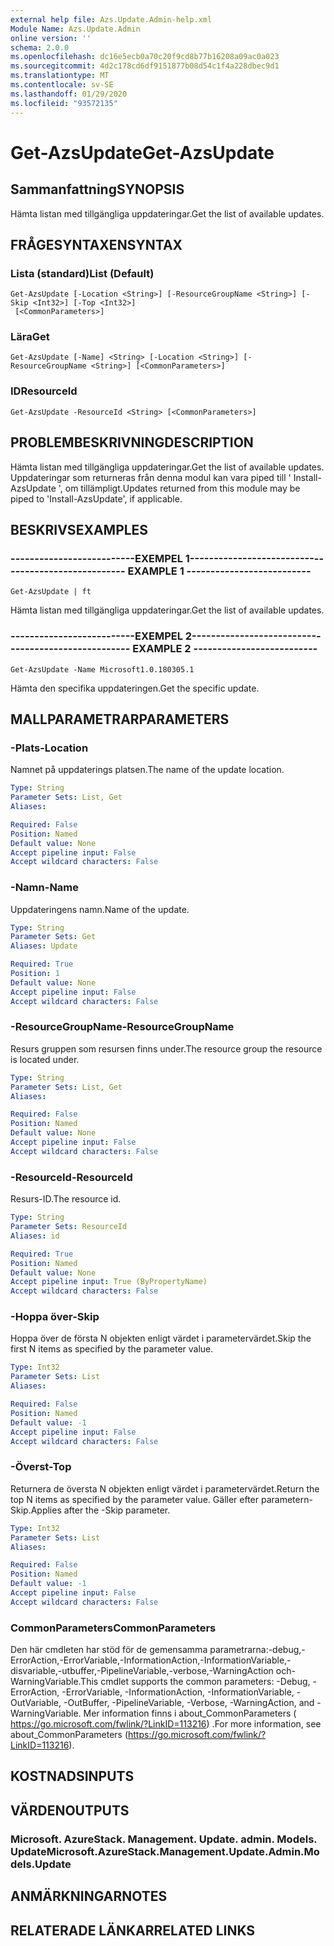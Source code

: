 ```yaml
---
external help file: Azs.Update.Admin-help.xml
Module Name: Azs.Update.Admin
online version: ''
schema: 2.0.0
ms.openlocfilehash: dc16e5ecb0a70c20f9cd8b77b16208a09ac0a023
ms.sourcegitcommit: 4d2c178cd6df9151877b08d54c1f4a228dbec9d1
ms.translationtype: MT
ms.contentlocale: sv-SE
ms.lasthandoff: 01/29/2020
ms.locfileid: "93572135"
---
```

# <span data-ttu-id="4315c-101">Get-AzsUpdate</span><span class="sxs-lookup"><span data-stu-id="4315c-101">Get-AzsUpdate</span></span>

## <span data-ttu-id="4315c-102">Sammanfattning</span><span class="sxs-lookup"><span data-stu-id="4315c-102">SYNOPSIS</span></span>
<span data-ttu-id="4315c-103">Hämta listan med tillgängliga uppdateringar.</span><span class="sxs-lookup"><span data-stu-id="4315c-103">Get the list of available updates.</span></span>

## <span data-ttu-id="4315c-104">FRÅGESYNTAXEN</span><span class="sxs-lookup"><span data-stu-id="4315c-104">SYNTAX</span></span>

### <span data-ttu-id="4315c-105">Lista (standard)</span><span class="sxs-lookup"><span data-stu-id="4315c-105">List (Default)</span></span>
```
Get-AzsUpdate [-Location <String>] [-ResourceGroupName <String>] [-Skip <Int32>] [-Top <Int32>]
 [<CommonParameters>]
```

### <span data-ttu-id="4315c-106">Lära</span><span class="sxs-lookup"><span data-stu-id="4315c-106">Get</span></span>
```
Get-AzsUpdate [-Name] <String> [-Location <String>] [-ResourceGroupName <String>] [<CommonParameters>]
```

### <span data-ttu-id="4315c-107">ID</span><span class="sxs-lookup"><span data-stu-id="4315c-107">ResourceId</span></span>
```
Get-AzsUpdate -ResourceId <String> [<CommonParameters>]
```

## <span data-ttu-id="4315c-108">PROBLEMBESKRIVNING</span><span class="sxs-lookup"><span data-stu-id="4315c-108">DESCRIPTION</span></span>
<span data-ttu-id="4315c-109">Hämta listan med tillgängliga uppdateringar.</span><span class="sxs-lookup"><span data-stu-id="4315c-109">Get the list of available updates.</span></span> <span data-ttu-id="4315c-110">Uppdateringar som returneras från denna modul kan vara piped till ' Install-AzsUpdate ', om tillämpligt.</span><span class="sxs-lookup"><span data-stu-id="4315c-110">Updates returned from this module may be piped to 'Install-AzsUpdate', if applicable.</span></span>

## <span data-ttu-id="4315c-111">BESKRIVS</span><span class="sxs-lookup"><span data-stu-id="4315c-111">EXAMPLES</span></span>

### <span data-ttu-id="4315c-112">--------------------------EXEMPEL 1--------------------------</span><span class="sxs-lookup"><span data-stu-id="4315c-112">-------------------------- EXAMPLE 1 --------------------------</span></span>
```
Get-AzsUpdate | ft
```

<span data-ttu-id="4315c-113">Hämta listan med tillgängliga uppdateringar.</span><span class="sxs-lookup"><span data-stu-id="4315c-113">Get the list of available updates.</span></span>

### <span data-ttu-id="4315c-114">--------------------------EXEMPEL 2--------------------------</span><span class="sxs-lookup"><span data-stu-id="4315c-114">-------------------------- EXAMPLE 2 --------------------------</span></span>
```
Get-AzsUpdate -Name Microsoft1.0.180305.1
```

<span data-ttu-id="4315c-115">Hämta den specifika uppdateringen.</span><span class="sxs-lookup"><span data-stu-id="4315c-115">Get the specific update.</span></span>

## <span data-ttu-id="4315c-116">MALLPARAMETRAR</span><span class="sxs-lookup"><span data-stu-id="4315c-116">PARAMETERS</span></span>

### <span data-ttu-id="4315c-117">-Plats</span><span class="sxs-lookup"><span data-stu-id="4315c-117">-Location</span></span>
<span data-ttu-id="4315c-118">Namnet på uppdaterings platsen.</span><span class="sxs-lookup"><span data-stu-id="4315c-118">The name of the update location.</span></span>

```yaml
Type: String
Parameter Sets: List, Get
Aliases: 

Required: False
Position: Named
Default value: None
Accept pipeline input: False
Accept wildcard characters: False
```

### <span data-ttu-id="4315c-119">-Namn</span><span class="sxs-lookup"><span data-stu-id="4315c-119">-Name</span></span>
<span data-ttu-id="4315c-120">Uppdateringens namn.</span><span class="sxs-lookup"><span data-stu-id="4315c-120">Name of the update.</span></span>

```yaml
Type: String
Parameter Sets: Get
Aliases: Update

Required: True
Position: 1
Default value: None
Accept pipeline input: False
Accept wildcard characters: False
```

### <span data-ttu-id="4315c-121">-ResourceGroupName</span><span class="sxs-lookup"><span data-stu-id="4315c-121">-ResourceGroupName</span></span>
<span data-ttu-id="4315c-122">Resurs gruppen som resursen finns under.</span><span class="sxs-lookup"><span data-stu-id="4315c-122">The resource group the resource is located under.</span></span>

```yaml
Type: String
Parameter Sets: List, Get
Aliases: 

Required: False
Position: Named
Default value: None
Accept pipeline input: False
Accept wildcard characters: False
```

### <span data-ttu-id="4315c-123">-ResourceId</span><span class="sxs-lookup"><span data-stu-id="4315c-123">-ResourceId</span></span>
<span data-ttu-id="4315c-124">Resurs-ID.</span><span class="sxs-lookup"><span data-stu-id="4315c-124">The resource id.</span></span>

```yaml
Type: String
Parameter Sets: ResourceId
Aliases: id

Required: True
Position: Named
Default value: None
Accept pipeline input: True (ByPropertyName)
Accept wildcard characters: False
```

### <span data-ttu-id="4315c-125">-Hoppa över</span><span class="sxs-lookup"><span data-stu-id="4315c-125">-Skip</span></span>
<span data-ttu-id="4315c-126">Hoppa över de första N objekten enligt värdet i parametervärdet.</span><span class="sxs-lookup"><span data-stu-id="4315c-126">Skip the first N items as specified by the parameter value.</span></span>

```yaml
Type: Int32
Parameter Sets: List
Aliases: 

Required: False
Position: Named
Default value: -1
Accept pipeline input: False
Accept wildcard characters: False
```

### <span data-ttu-id="4315c-127">-Överst</span><span class="sxs-lookup"><span data-stu-id="4315c-127">-Top</span></span>
<span data-ttu-id="4315c-128">Returnera de översta N objekten enligt värdet i parametervärdet.</span><span class="sxs-lookup"><span data-stu-id="4315c-128">Return the top N items as specified by the parameter value.</span></span>
<span data-ttu-id="4315c-129">Gäller efter parametern-Skip.</span><span class="sxs-lookup"><span data-stu-id="4315c-129">Applies after the -Skip parameter.</span></span>

```yaml
Type: Int32
Parameter Sets: List
Aliases: 

Required: False
Position: Named
Default value: -1
Accept pipeline input: False
Accept wildcard characters: False
```

### <span data-ttu-id="4315c-130">CommonParameters</span><span class="sxs-lookup"><span data-stu-id="4315c-130">CommonParameters</span></span>
<span data-ttu-id="4315c-131">Den här cmdleten har stöd för de gemensamma parametrarna:-debug,-ErrorAction,-ErrorVariable,-InformationAction,-InformationVariable,-disvariable,-utbuffer,-PipelineVariable,-verbose,-WarningAction och-WarningVariable.</span><span class="sxs-lookup"><span data-stu-id="4315c-131">This cmdlet supports the common parameters: -Debug, -ErrorAction, -ErrorVariable, -InformationAction, -InformationVariable, -OutVariable, -OutBuffer, -PipelineVariable, -Verbose, -WarningAction, and -WarningVariable.</span></span> <span data-ttu-id="4315c-132">Mer information finns i about_CommonParameters ( https://go.microsoft.com/fwlink/?LinkID=113216) .</span><span class="sxs-lookup"><span data-stu-id="4315c-132">For more information, see about_CommonParameters (https://go.microsoft.com/fwlink/?LinkID=113216).</span></span>

## <span data-ttu-id="4315c-133">KOSTNADS</span><span class="sxs-lookup"><span data-stu-id="4315c-133">INPUTS</span></span>

## <span data-ttu-id="4315c-134">VÄRDEN</span><span class="sxs-lookup"><span data-stu-id="4315c-134">OUTPUTS</span></span>

### <span data-ttu-id="4315c-135">Microsoft. AzureStack. Management. Update. admin. Models. Update</span><span class="sxs-lookup"><span data-stu-id="4315c-135">Microsoft.AzureStack.Management.Update.Admin.Models.Update</span></span>

## <span data-ttu-id="4315c-136">ANMÄRKNINGAR</span><span class="sxs-lookup"><span data-stu-id="4315c-136">NOTES</span></span>

## <span data-ttu-id="4315c-137">RELATERADE LÄNKAR</span><span class="sxs-lookup"><span data-stu-id="4315c-137">RELATED LINKS</span></span>

